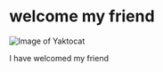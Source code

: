 # welcome my friend


![Image of Yaktocat](https://octodex.github.com/images/yaktocat.png)



I have welcomed my friend
